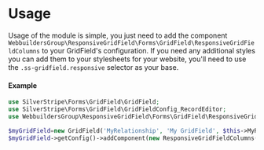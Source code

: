 Usage
=================
Usage of the module is simple, you just need to add the component ``WebbuildersGroup\ResponsiveGridField\Forms\GridField\ResponsiveGridFieldColumns`` to your GridField's configuration. If you need any additional styles you can add them to your stylesheets for your website, you'll need to use the ``.ss-gridfield.responsive`` selector as your base.

#### Example
```php
use SilverStripe\Forms\GridField\GridField;
use SilverStripe\Forms\GridField\GridFieldConfig_RecordEditor;
use WebbuildersGroup\ResponsiveGridField\Forms\GridField\ResponsiveGridFieldColumns;

$myGridField=new GridField('MyRelationship', 'My GridField', $this->MyRelationship(), GridFieldConfig_RecordEditor::create(10));
$myGridField->getConfig()->addComponent(new ResponsiveGridFieldColumns());
```
